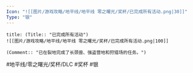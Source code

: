 ```yaml
---
Icon: "![[图片/游戏攻略/地平线/地平线 零之曙光/奖杯/已完成所有活动.png|30]]"
Type: "银"
---
```

```ad-common-silver-trophy
title: (Title:: "已完成所有活动")
![[图片/游戏攻略/地平线/地平线 零之曙光/奖杯/已完成所有活动.png|100]]

(Comment:: "已在裂地完成了长颈兽、强盗营地和狩猎场的任务。")
```

#地平线/零之曙光/奖杯/DLC #奖杯 #银
